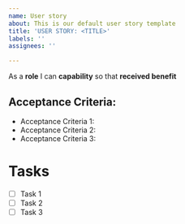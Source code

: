 ```yaml
---
name: User story
about: This is our default user story template
title: 'USER STORY: <TITLE>'
labels: ''
assignees: ''

---
```


As a **role** I can **capability** so that **received benefit**

## Acceptance Criteria:

* Acceptance Criteria 1:
* Acceptance Criteria 2:
* Acceptance Criteria 3:

# Tasks
- [ ] Task 1
- [ ] Task 2
- [ ] Task 3
